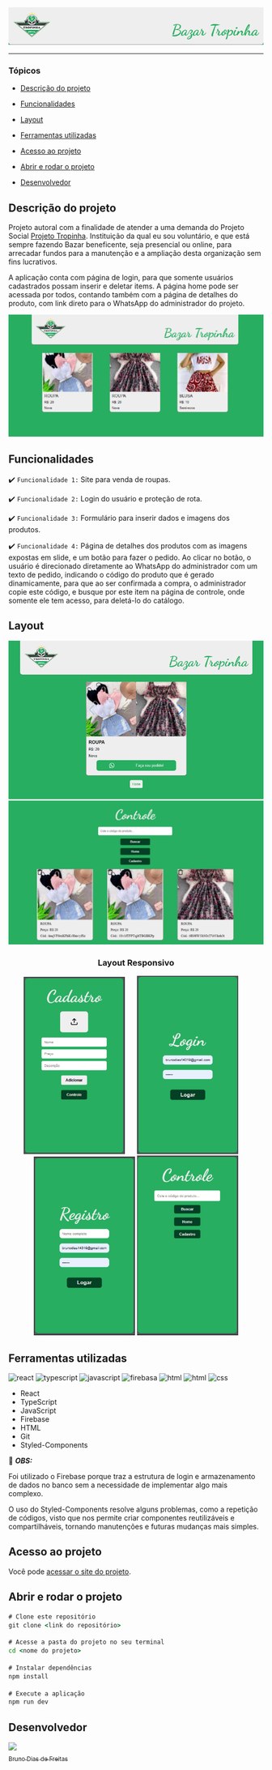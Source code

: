 ![logo](./src/images/logo.png)

<hr>

### Tópicos

- [Descrição do projeto](#descrição-do-projeto)

- [Funcionalidades](#funcionalidades)

- [Layout](#layout)

- [Ferramentas utilizadas](#ferramentas-utilizadas)

- [Acesso ao projeto](#acesso-ao-projeto)

- [Abrir e rodar o projeto](#abrir-e-rodar-o-projeto)

- [Desenvolvedor](#desenvolvedor)

## Descrição do projeto
Projeto autoral com a finalidade de atender a uma demanda do Projeto Social [Projeto Tropinha](https://projetotropinha.org/). Instituição da qual eu sou voluntário, e que está sempre fazendo Bazar beneficente, seja presencial ou online, para arrecadar fundos para a manutenção e a ampliação desta organização sem fins lucrativos.

A aplicação conta com página de login, para que somente usuários cadastrados possam inserir e deletar items. A página home pode ser acessada por todos, contando também com a página de detalhes do produto, com link direto para o WhatsApp do administrador do projeto.

<p align="justify">

  
![layout página principal](./src/images/main_page.png)

</p>

## Funcionalidades

:heavy_check_mark: `Funcionalidade 1:` Site para venda de roupas.

:heavy_check_mark: `Funcionalidade 2:` Login do usuário e proteção de rota.

:heavy_check_mark: `Funcionalidade 3:` Formulário para inserir dados e imagens dos produtos.

:heavy_check_mark: `Funcionalidade 4:` Página de detalhes dos produtos com as imagens expostas em slide, e um botão para fazer o pedido. Ao clicar no botão, o usuário é direcionado diretamente ao WhatsApp do administrador com um texto de pedido, indicando o código do produto que é gerado dinamicamente, para que ao ser confirmada a compra, o administrador copie este código, e busque por este item na página de controle, onde somente ele tem acesso, para deletá-lo do catálogo.

## Layout

<div align="center">

![layout página](./src/images/products.png)
![layout página](./src/images/products2.png)

### Layout Responsivo

<img style='width:200px;  margin-right: 20px' src='./src/images/responsive1.png' alt='layout responsivo para celular'> <img style='width:200px;  margin-right: 20px' src='./src/images/responsive2.png' alt='layout responsivo para celular'> <img style='width:200px' src='./src/images/responsive3.png' alt='layout responsivo para celular'> <img style='width:200px' src='./src/images/responsive4.png' alt='layout responsivo para celular'>

  </div>

###

## Ferramentas utilizadas

<img src="https://cdn.jsdelivr.net/gh/devicons/devicon@latest/icons/react/react-original.svg" alt="react" width="40" height="40"/> <img src="https://cdn.jsdelivr.net/gh/devicons/devicon@latest/icons/typescript/typescript-plain.svg" alt="typescript" width="40" height="40"/> <img src="https://cdn.jsdelivr.net/gh/devicons/devicon@latest/icons/javascript/javascript-plain.svg" alt="javascript" width="40" height="40"/> <img src="https://cdn.jsdelivr.net/gh/devicons/devicon@latest/icons/firebase/firebase-original.svg" alt="firebasa" width="40" height="40"/> <img src="https://cdn.jsdelivr.net/gh/devicons/devicon@latest/icons/html5/html5-original.svg" alt="html" width="40" height="40"/> <img src="https://cdn.jsdelivr.net/gh/devicons/devicon@latest/icons/git/git-original.svg" alt="html" width="40" height="40"/> <img src="https://cdn.jsdelivr.net/gh/devicons/devicon@latest/icons/css3/css3-plain.svg" alt="css" width="40" height="40"/> 

- React
- TypeScript
- JavaScript
- Firebase
- HTML
- Git
- Styled-Components

🎈 <i><b>OBS:</b></i> 

Foi utilizado o Firebase porque traz a estrutura de login e armazenamento de dados no banco sem a necessidade de implementar algo mais complexo.

O uso do Styled-Components resolve alguns problemas, como a repetição de códigos, visto que nos permite criar componentes reutilizáveis e compartilháveis, tornando manutenções e futuras mudanças mais simples.     

###

## Acesso ao projeto

Você pode [acessar o site do projeto](https://bazar-online-tropinha.vercel.app/).

## Abrir e rodar o projeto

```cmd
# Clone este repositório
git clone <link do repositório>

# Acesse a pasta do projeto no seu terminal
cd <nome do projeto>

# Instalar dependências
npm install

# Execute a aplicação
npm run dev
```

## Desenvolvedor

[<img src="./src/assets/image_official.jpg" width=115><br><sub>Bruno Dias de Freitas</sub>](https://www.linkedin.com/in/brunodias-dev)
